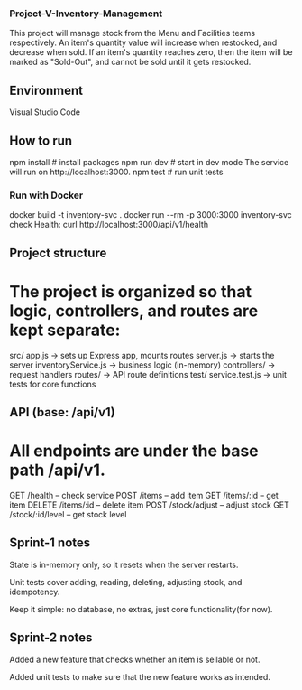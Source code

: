 ### Project-V-Inventory-Management

This project will manage stock from the Menu and Facilities teams respectively. An item's quantity value will increase when restocked, and decrease when sold. If an item's quantity reaches zero, then the item will be marked as "Sold-Out", and cannot be sold until it gets restocked.

## Environment

Visual Studio Code

## How to run

npm install        # install packages
npm run dev        # start in dev mode
The service will run on http://localhost:3000.
npm test           # run unit tests

### Run with Docker
docker build -t inventory-svc .
docker run --rm -p 3000:3000 inventory-svc
check Health: curl http://localhost:3000/api/v1/health


## Project structure

# The project is organized so that logic, controllers, and routes are kept separate:

src/
  app.js                 → sets up Express app, mounts routes
  server.js              → starts the server
  inventoryService.js    → business logic (in-memory)
  controllers/           → request handlers
  routes/                → API route definitions
test/
  service.test.js        → unit tests for core functions

## API (base: /api/v1)
# All endpoints are under the base path /api/v1.

GET /health – check service
POST /items – add item
GET /items/:id – get item
DELETE /items/:id – delete item
POST /stock/adjust – adjust stock
GET /stock/:id/level – get stock level



## Sprint-1 notes

State is in-memory only, so it resets when the server restarts.

Unit tests cover adding, reading, deleting, adjusting stock, and idempotency.

Keep it simple: no database, no extras, just core functionality(for now).

## Sprint-2 notes

Added a new feature that checks whether an item is sellable or not.

Added unit tests to make sure that the new feature works as intended.
